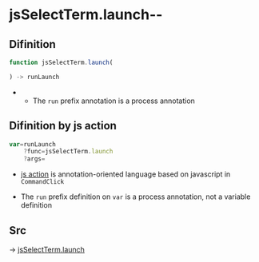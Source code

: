# jsSelectTerm.launch--

## Difinition

```js.js
function jsSelectTerm.launch(

) -> runLaunch
```

- - The `run` prefix annotation is a process annotation


## Difinition by js action

```js.js
var=runLaunch
	?func=jsSelectTerm.launch
	?args=

```

- [js action](#) is annotation-oriented language based on javascript in `CommandClick`

- The `run` prefix definition on `var` is a process annotation, not a variable definition

## Src

-> [jsSelectTerm.launch](https://github.com/puutaro/CommandClick/blob/master/app/src/main/java/com/puutaro/commandclick/fragment_lib/terminal_fragment/js_interface/system/JsSelectTerm.kt#L25)


